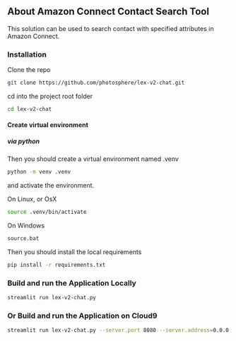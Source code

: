 ## About Amazon Connect Contact Search Tool
This solution can be used to search contact with specified attributes in Amazon Connect.

### Installation

Clone the repo

```bash
git clone https://github.com/photosphere/lex-v2-chat.git
```

cd into the project root folder

```bash
cd lex-v2-chat
```

#### Create virtual environment

##### via python

Then you should create a virtual environment named .venv

```bash
python -m venv .venv
```

and activate the environment.

On Linux, or OsX 

```bash
source .venv/bin/activate
```
On Windows

```bash
source.bat
```

Then you should install the local requirements

```bash
pip install -r requirements.txt
```
### Build and run the Application Locally

```bash
streamlit run lex-v2-chat.py
```

### Or Build and run the Application on Cloud9

```bash
streamlit run lex-v2-chat.py --server.port 8080 --server.address=0.0.0.0
